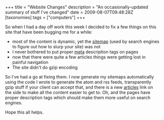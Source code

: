 +++
title = "Website Changes"
description = "An occasionally-updated summary of stuff I've changed"
date = 2009-08-07T09:48:28Z
[taxonomies]
tags = ["computers"]
+++


So when I had a day off work this week I decided to fix a few things on
this site that have been bugging me for a while:
* most of the content is dynamic, yet the [sitemap][5] (used by search
engines to figure out how to slurp your site) was not
* I never bothered to put proper [meta][6] description tags on pages
* now that there were quite a few articles things were getting lost
in painful navigation
* The site didn't do gzip encoding

So I've had a go at fixing them. I now generate my sitemaps
automatically using the code I wrote to generate the atom and rss
feeds, transparently gzip stuff if your client can accept that, and
there is a new [articles][8] link on the side to make all the content easier to
get to. Oh, and the pages have proper description tags which should
make them more useful on search engines.

Hope this all helps.

[5]: https://www.sitemaps.org/
[6]: https://support.google.com/webmasters/answer/35624?hl=en&visit_id=637328185320201573-2619774670&rd=1
[8]: http://www.uncarved.com/articles/

